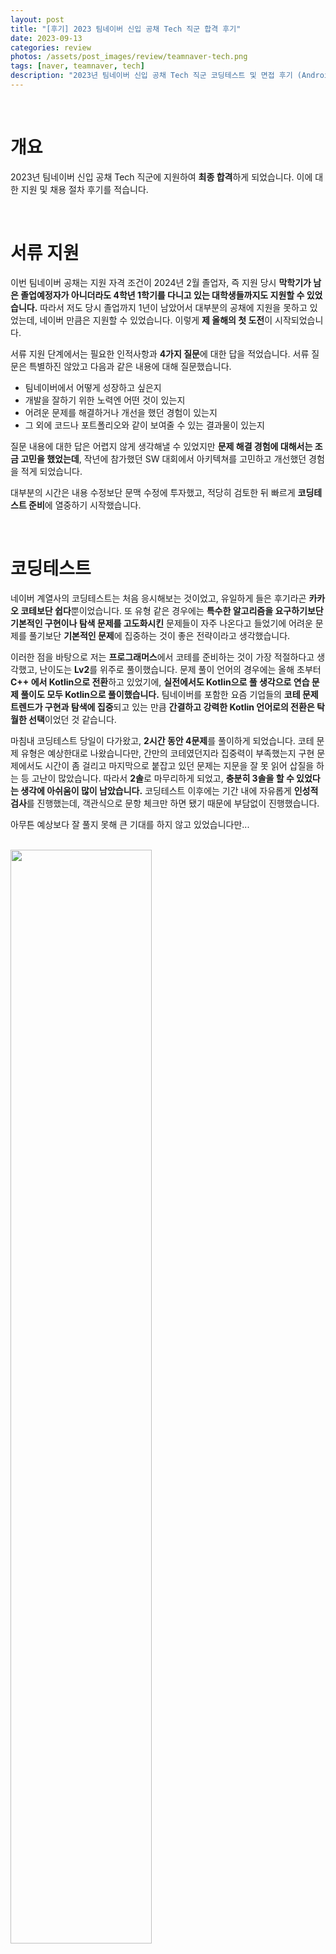 ```yaml
---
layout: post
title: "[후기] 2023 팀네이버 신입 공채 Tech 직군 합격 후기"
date: 2023-09-13
categories: review
photos: /assets/post_images/review/teamnaver-tech.png
tags: [naver, teamnaver, tech]
description: "2023년 팀네이버 신입 공채 Tech 직군 코딩테스트 및 면접 후기 (Android 직군)"
---
```


<br>

# 개요

2023년 팀네이버 신입 공채 Tech 직군에 지원하여 **최종 합격**하게 되었습니다. 이에 대한 지원 및 채용 절차 후기를 적습니다.

<br>

# 서류 지원

이번 팀네이버 공채는 지원 자격 조건이 2024년 2월 졸업자, 즉 지원 당시 **막학기가 남은 졸업예정자가 아니더라도 4학년 1학기를 다니고 있는 대학생들까지도 지원할 수 있었습니다.** 따라서 저도 당시 졸업까지 1년이 남았어서 대부분의 공채에 지원을 못하고 있었는데, 네이버 만큼은 지원할 수 있었습니다. 이렇게 **제 올해의 첫 도전**이 시작되었습니다.

서류 지원 단계에서는 필요한 인적사항과 **4가지 질문**에 대한 답을 적었습니다. 서류 질문은 특별하진 않았고 다음과 같은 내용에 대해 질문했습니다.

- 팀네이버에서 어떻게 성장하고 싶은지
- 개발을 잘하기 위한 노력엔 어떤 것이 있는지
- 어려운 문제를 해결하거나 개선을 했던 경험이 있는지
- 그 외에 코드나 포트폴리오와 같이 보여줄 수 있는 결과물이 있는지

질문 내용에 대한 답은 어렵지 않게 생각해낼 수 있었지만 **문제 해결 경험에 대해서는 조금 고민을 했었는데**, 작년에 참가했던 SW 대회에서 아키텍쳐를 고민하고 개선했던 경험을 적게 되었습니다.

대부분의 시간은 내용 수정보단 문맥 수정에 투자했고, 적당히 검토한 뒤 빠르게 **코딩테스트 준비**에 열중하기 시작했습니다.

<br>

# 코딩테스트

네이버 계열사의 코딩테스트는 처음 응시해보는 것이었고, 유일하게 들은 후기라곤 **카카오 코테보단 쉽다**뿐이었습니다. 또 유형 같은 경우에는 **특수한 알고리즘을 요구하기보단 기본적인 구현이나 탐색 문제를 고도화시킨** 문제들이 자주 나온다고 들었기에 어려운 문제를 풀기보단 **기본적인 문제**에 집중하는 것이 좋은 전략이라고 생각했습니다.

이러한 점을 바탕으로 저는 **프로그래머스**에서 코테를 준비하는 것이 가장 적절하다고 생각했고, 난이도는 **Lv2**를 위주로 풀이했습니다. 문제 풀이 언어의 경우에는 올해 초부터 **C++ 에서 Kotlin으로 전환**하고 있었기에, **실전에서도 Kotlin으로 풀 생각으로 연습 문제 풀이도 모두 Kotlin으로 풀이했습니다.** 팀네이버를 포함한 요즘 기업들의 **코테 문제 트렌드가 구현과 탐색에 집중**되고 있는 만큼 **간결하고 강력한 Kotlin 언어로의 전환은 탁월한 선택**이었던 것 같습니다.

마침내 코딩테스트 당일이 다가왔고, **2시간 동안 4문제**를 풀이하게 되었습니다. 코테 문제 유형은 예상한대로 나왔습니다만, 간만의 코테였던지라 집중력이 부족했는지 구현 문제에서도 시간이 좀 걸리고 마지막으로 붙잡고 있던 문제는 지문을 잘 못 읽어 삽질을 하는 등 고난이 많았습니다. 따라서 **2솔**로 마무리하게 되었고, **충분히 3솔을 할 수 있었다는 생각에 아쉬움이 많이 남았습니다.** 코딩테스트 이후에는 기간 내에 자유롭게 **인성적 검사**를 진행했는데, 객관식으로 문항 체크만 하면 됐기 때문에 부담없이 진행했습니다. 

아무튼 예상보다 잘 풀지 못해 큰 기대를 하지 않고 있었습니다만...

<br>

<img width="67%" src="https://github.com/yjyoon-dev/yjyoon-dev.github.io/assets/72238126/6b278880-a282-4898-91d2-97d9e43f2972" />

다행히 **2솔까지가 커트라인**이었는지 서류와 코딩테스트에 합격할 수 있었습니다.

<br>

# 1차 기술 면접

다음으로는 기술 면접을 준비하게 되었습니다. 작년에 카카오 블라인드 공채에서 이미 기술 면접을 경험해봤기 때문에 어느정도 준비에 대한 감은 있었습니다. 그런데 네이버 기술 면접 후기를 찾아본 결과, 한 가지 **특이한 점이 있었는데 바로 창의/수리 문제가 나오고 라이브 코딩이 있다는 것이었습니다.** 따라서 카카오 때와는 다르게 단순히 **CS 공부만으로는 부족**하다는 생각이 들었습니다만, **어떻게 준비할 수 있을지 감이 오질 않았습니다.** **창의/수리 문제는 면접 당일 아이디어가 잘 떠오르냐**에 달려있는 것이고, **라이브 코딩은 평소의 기본 실력으로 판가름** 나는 것이라고 생각했습니다. 따라서 **결국 제가 준비할 수 있는 것은 CS 질문 대비**밖에 없었고, 나머지는 제 실력과 운에 맡기기로 했습니다.

면접은 작년 카카오 공채 면접 때도 신세를 졌던 동네 스터디룸에서 온라인으로 진행했고, 노트북의 카메라 눈 높이를 맞추기 위해 두꺼운 책(Kotlin in Action)을 한 권 가져갔습니다. 스터디룸에는 면접 1시간 전에 도착했고, **지엽적인 CS 암기를 위주로 시간을 투자했습니다.** 사전 공지대로 면접 시작 30분 전에 줌에 접속하니 안내자 분께서 줌 대기실로 이동해주셨고, **마지막 20분 정도는 CS를 훑고 1분 자기소개를 암기**한 뒤 마이크를 음소거 하고 **자기소개하는 연습을 하면서 입을 풀었습니다.**

면접은 폭풍같이 지나갔고 **끝난 뒤에는 진이 빠졌습니다.** 면접관 분들께서 굉장히 친절하여 편안한 분위기 속에서 면접을 진행할 수 있었습니다만, 수리/창의 면접은 처음이었던터라 **굉장히 생소하여 당황한 점**이 많았습니다. 문제가 어렵다기보단 이러한 문제들을 **실시간으로 면접관 앞에서 푸는 것이 긴장됐던 점**이 컸습니다. 그런데 다행히 라이브 코딩만큼은 지인들에게 알고리즘이나 코딩을 알려줬던 경험이 많았기 때문에 **친구에게 설명한다는 느낌으로** 익숙하게 진행할 수 있었습니다.

CS 질문이나 라이브 코딩면에서는 **완벽한 면접**을 봤다고 생각했지만, 수리/창의 쪽에서는 당황하여 답하지 못한 질문이 많았기 때문에 면접 결과를 예측하기 힘들었습니다. 그리고 결과 메일이 도착했는데...

<br>

<img width="67%" src="https://github.com/yjyoon-dev/yjyoon-dev.github.io/assets/72238126/7f7897ca-317c-4b4d-afc4-ef36e284b064" />

다행히 기술 면접을 무사히 넘길 수 있었습니다.

<br>

# 2차 종합 면접

마침내 네이버 공채의 최종 전형까지 오게 되었고, 이때부터 본격적으로 긴장되기 시작했습니다. **작년 카카오 블라인드 공채 때 최종 면접에서 떨어진 경험** 때문인지 더욱 떨렸습니다. 하지만 **1년 동안 충분히 성장했다는 확신**을 가지며 우직하게 준비했습니다.

관련 후기를 찾아본 결과 **기술 면접과 인성 면접이 동시에 진행**되고, 기술 면접에서는 1차 면접 때 나왔던 질문의 연장 또는 답하지 못했던 질문에 대해 물어본다는 후기를 찾아볼 수 있었습니다. 또 서류 지원 때 제출했던 내용을 복기하라는 후기도 많이 있었습니다.

따라서 저는 준비 기간동안 **1차 면접 때 답하지 못했던 질문들에 대해 고민**하고, **서류 지원 때 작성했던 내용을 반복적으로 검토**했습니다. 그런데 이러한 준비에는 **그리 많은 시간이 들지 않았습니다.** 자기소개서와 포트폴리오의 내용은 이미 너무 친숙하여 머릿속에 잘 정리되어 있었고, 기술 면접 질문 대비도 이미 1차 면접 때 많은 준비를 했기 때문에 큰 노력이 들지 않았습니다. 그래서 남은 시간에는 **팀네이버라는 조직과 문화에 대해 찾아보며** 면접을 대비했습니다.

그리고 마침내 **면접 당일**이 되었고, 1차 면접과 동일한 환경에서 진행했습니다. 면접은 **제가 진행했던 프로젝트의 기술에 대한 내용과 팀워크적인 경험**, 그리고 **개발을 평소에 얼마나 좋아하고 자신이 있는지**에 대한 질문 위주로 진행됐습니다. 저는 **면접관 분들과 대화하듯이 편하게 면접을 진행**하였고, 주로 **제 경험과 생각에 대한 질문**이 많았기 때문에 **고민하는 시간 없이** 바로 답을 할 수 있었습니다. **마치 초등학생 시절부터 지금까지의 코딩 인생 일대기를 답변 하나하나에 녹여내어 면접관 분들께 이야기 해드리는 느낌이었습니다.** 면접이 진행된 지 40분쯤 되자 면접관 분들께서 더 이상 질문할 것은 없다며 **면접은 생각보다 빠르게 종료되었고**, 저에게 질문하고 싶은 것은 없냐며 되물어봐주셨습니다. 저는 미리 조사했던 내용을 바탕으로 팀네이버 조직에 대한 질문을 2가지 드리며 면접관 분들께 친절한 답변을 받고 **최종 면접을 마무리**하게 되었습니다.

**면접이 끝나고 노트북을 닫고 나서는 합격이라는 확신에 방방 뛰었습니다.** 그런데 그것도 잠시... 집에 돌아오고 나서 생각해보니 **너무 신나게 답한건 아닌지, 좀 더 나은 답변이 있었던 것은 아닌지** 등등 여러가지 생각이 들기 시작하며 얼마 안가 **다시 떨어질 수도 있겠다라는 초심**으로 돌아오게 되었습니다.

<br>

# 결과

결과가 나오기까지 정말 애타는 하루하루를 보내고 있는 와중에 **갑자기 오후 8시라는 예상치 못한 타이밍에 결과 발표 문자와 메일**을 받게 되어 가슴이 철렁였습니다. 심지어 밖에 있었기 때문에 가쁜 숨을 내쉬며 여자친구와 함께 근처 카페에 들어갔습니다. **화장실을 갔다오고 커피 한 모금을 마시며 십호흡을 한 뒤 메일을 확인한 결과...**

<br>

<img width="67%" src="https://github.com/yjyoon-dev/yjyoon-dev.github.io/assets/72238126/ddd8c885-a1d0-4977-a606-93cb1b430528" />

**최종적으로 팀네이버의 일원이 되었습니다.**

합격 메일을 보고 난 직후 12살 즈음에 VB 언어로 코딩을 처음 시작한 때부터 지금까지 **개발을 즐겁게 해왔던 길고 긴 시간이 머릿 속에 빠르게 스쳐가며** 눈물이 흘렀습니다. 아주 예전부터 내가 좋아하는 개발을 하며 돈도 버는 보람찬 하루하루를 보내는 꿈을 꿔왔었는데 그러한 꿈이 현실이 되는 순간이었습니다. 그리고 마침내 내가 **얼마나 개발을 좋아하고 잘하는지 증명해냈다는 사실이 기뻤습니다.**

팀네이버에 합격한 뒤 바로 입사하지는 않았습니다. 대학교 한 학기가 더 남아있었던 데다가 카카오 인턴도 끝나지 않은 상황이었고, 새로운 출발을 하기 전에 휴식 기간을 가지는게 좋아보였기 때문에 입사를 연기했습니다. 참고로 본 공채에서 입사 연기 제도는 **한 학기가 남아있는 대학생들을 대상**으로만 제공되었습니다.

<br>

<img width="50%" src="https://github.com/yjyoon-dev/yjyoon-dev.github.io/assets/72238126/4290e333-45d0-41d4-91a2-2ac6502b6db8" />

최종 합격 이후에 팀네이버에서 이번 공채 합격자들을 대상으로 **Preview 행사**를 통해 팀네이버 조직에 대한 소개와 입사 관련 예비 교육, 그리고 1784 사옥 투어를 진행했습니다. 해당 행사를 통해 **입사를 연기한 합격자들은 올해 12월 또는 내년 1월에 입사 절차가 진행될 예정**임을 들을 수 있었습니다. 그동안 입사 연기자들에게 종종 메일로 안부 소식을 묻겠다고 했었는데, 해당 글을 쓰는 합격으로부터 약 2개월이 지난 시점까지 아직 특별한 메일은 없었습니다.

<br>

# 현재

막학기를 종강하면 바로 입사를 해야하기 때문에 **현재는 매일매일 열심히 놀고 있습니다.** 합격한 뒤로부터 약 한 달 간은 카카오 인턴을 진행했고, 인턴이 끝나자마자 바로 개강을 했습니다. 어찌보면 굉장히 타이트한 일정입니다만 이미 목적지가 정해져서인지 마음이 가벼워 힘들다는 생각은 딱히 들지 않습니다. 입사까지 이제 약 3개월 정도 남은 것 같은데, 노는 것도 물론 좋지만 **벌써부터 종종 네이버에 출근할 생각에 설레곤 합니다.** 이렇게 설레는 마음을 우선 눌러두고 입사 전까지는 여자친구와 열심히 놀고 남는 시간에는 1784 사옥 근처 자취방을 알아보며 즐거운 하루하루를 보낼 예정입니다.

이 글이 **미래에 저의 회사 동료가 될 팀네이버 공채 지원자 분들에게 도움이 되길 바랍니다. :)**
